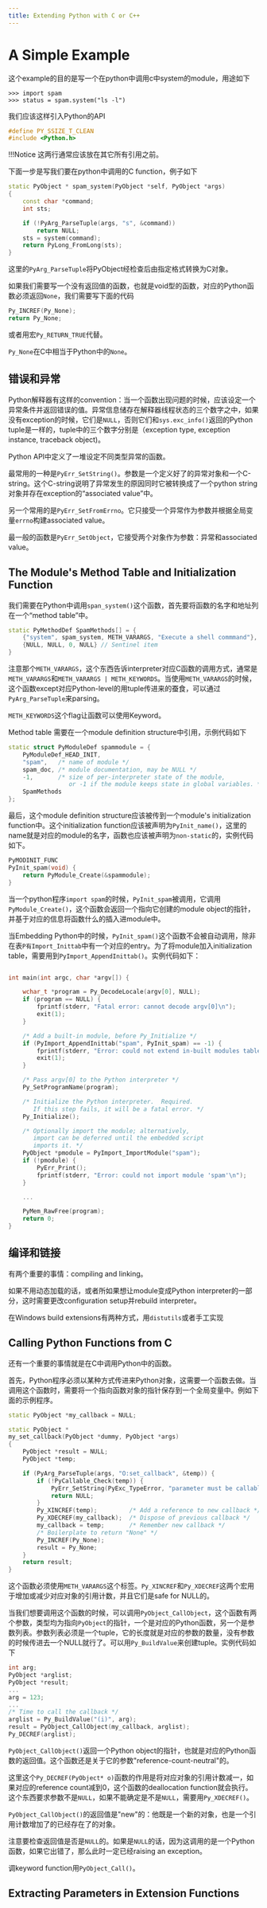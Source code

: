 ```yaml
---
title: Extending Python with C or C++
---
```


# A Simple Example

这个example的目的是写一个在python中调用c中system的module，用途如下
```
>>> import spam
>>> status = spam.system("ls -l")
```

我们应该这样引入Python的API
```cpp
#define PY_SSIZE_T_CLEAN
#include <Python.h>
```

!!!Notice
    这两行通常应该放在其它所有引用之前。

下面一步是写我们要在python中调用的C function，例子如下
```cpp
static PyObject * spam_system(PyObject *self, PyObject *args)
{
    const char *command;
    int sts;

    if (!PyArg_ParseTuple(args, "s", &command))
        return NULL;
    sts = system(command);
    return PyLong_FromLong(sts);
}
```

这里的`PyArg_ParseTuple`将PyObject经检查后由指定格式转换为C对象。

如果我们需要写一个没有返回值的函数，也就是void型的函数，对应的Python函数必须返回`None`，我们需要写下面的代码
```cpp
Py_INCREF(Py_None);
return Py_None;
```
或者用宏`Py_RETURN_TRUE`代替。

`Py_None`在C中相当于Python中的`None`。

## 错误和异常

Python解释器有这样的convention：当一个函数出现问题的时候，应该设定一个异常条件并返回错误的值。异常信息储存在解释器线程状态的三个数字之中，如果没有exception的时候，它们是`NULL`，否则它们和`sys.exc_info()`返回的Python tuple是一样的，tuple中的三个数字分别是（exception type, exception instance, traceback object)。

Python API中定义了一堆设定不同类型异常的函数。

最常用的一种是`PyErr_SetString()`。参数是一个定义好了的异常对象和一个C-string。这个C-string说明了异常发生的原因同时它被转换成了一个python string对象并存在exception的“associated value”中。

另一个常用的是`PyErr_SetFromErrno`。它只接受一个异常作为参数并根据全局变量`errno`构建associated value。

最一般的函数是`PyErr_SetObject`，它接受两个对象作为参数：异常和associated value。


## The Module's Method Table and Initialization Function

我们需要在Python中调用`span_system()`这个函数，首先要将函数的名字和地址列在一个“method table”中。

```cpp
static PyMethodDef SpamMethods[] = {
    {"system", spam_system, METH_VARARGS, "Execute a shell commmand"},
    {NULL, NULL, 0, NULL} // Sentinel item
}
```

注意那个`METH_VARARGS`，这个东西告诉interpreter对应C函数的调用方式，通常是`METH_VARARGS`和`METH_VARARGS | METH_KEYWORDS`。当使用`METH_VARARGS`的时候，这个函数except对应Python-level的用tuple传进来的蚕食，可以通过`PyArg_ParseTuple`来parsing。

`METH_KEYWORDS`这个flag让函数可以使用Keyword。

Method table 需要在一个module definition structure中引用，示例代码如下
```cpp
static struct PyModuleDef spammodule = {
    PyModuleDef_HEAD_INIT,
    "spam",   /* name of module */
    spam_doc, /* module documentation, may be NULL */
    -1,       /* size of per-interpreter state of the module,
                 or -1 if the module keeps state in global variables. */
    SpamMethods
};
```

最后，这个module definition structure应该被传到一个module's initialization function中。这个initialization function应该被声明为`PyInit_name()`，这里的name就是对应的module的名字，函数也应该被声明为`non-static`的，实例代码如下。

```cpp
PyMODINIT_FUNC
PyInit_spam(void) {
    return PyModule_Create(&spammodule);
}
```

当一个python程序`import spam`的时候，`PyInit_spam`被调用，它调用`PyModule_Create()`，这个函数会返回一个指向它创建的module object的指针，并基于对应的信息将函数什么的插入进module中。

当Embedding Python中的时候，`PyInit_spam()`这个函数不会被自动调用，除非在表`P有Import_Inittab`中有一个对应的entry。为了将module加入initialization table，需要用到`PyImport_AppendInittab()`。实例代码如下：

```cpp

int main(int argc, char *argv[]) {

    wchar_t *program = Py_DecodeLocale(argv[0], NULL);
    if (program == NULL) {
        fprintf(stderr, "Fatal error: cannot decode argv[0]\n");
        exit(1);
    }

    /* Add a built-in module, before Py_Initialize */
    if (PyImport_AppendInittab("spam", PyInit_spam) == -1) {
        fprintf(stderr, "Error: could not extend in-built modules table\n");
        exit(1);
    }

    /* Pass argv[0] to the Python interpreter */
    Py_SetProgramName(program);

    /* Initialize the Python interpreter.  Required.
       If this step fails, it will be a fatal error. */
    Py_Initialize();

    /* Optionally import the module; alternatively,
       import can be deferred until the embedded script
       imports it. */
    PyObject *pmodule = PyImport_ImportModule("spam");
    if (!pmodule) {
        PyErr_Print();
        fprintf(stderr, "Error: could not import module 'spam'\n");
    }

    ...

    PyMem_RawFree(program);
    return 0;
}
```

## 编译和链接

有两个重要的事情：compiling and linking。

如果不用动态加载的话，或者所如果想让module变成Python interpreter的一部分，这时需要更改configuration setup并rebuild interpreter。

在Windows build extensions有两种方式，用`distutils`或者手工实现

## Calling Python Functions from C

还有一个重要的事情就是在C中调用Python中的函数。

首先，Python程序必须以某种方式传进来Python对象，这需要一个函数去做。当调用这个函数时，需要将一个指向函数对象的指针保存到一个全局变量中。例如下面的示例程序。

```cpp
static PyObject *my_callback = NULL;

static PyObject *
my_set_callback(PyObject *dummy, PyObject *args)
{
    PyObject *result = NULL;
    PyObject *temp;

    if (PyArg_ParseTuple(args, "O:set_callback", &temp)) {
        if (!PyCallable_Check(temp)) {
            PyErr_SetString(PyExc_TypeError, "parameter must be callable");
            return NULL;
        }
        Py_XINCREF(temp);         /* Add a reference to new callback */
        Py_XDECREF(my_callback);  /* Dispose of previous callback */
        my_callback = temp;       /* Remember new callback */
        /* Boilerplate to return "None" */
        Py_INCREF(Py_None);
        result = Py_None;
    }
    return result;
}
```

这个函数必须使用`METH_VARARGS`这个标签。`Py_XINCREF`和`Py_XDECREF`这两个宏用于增加或减少对应对象的引用计数，并且它们是safe for NULL的。

当我们想要调用这个函数的时候，可以调用`PyObject_CallObject`，这个函数有两个参数，类型均为指向`PyObject`的指针，一个是对应的Python函数，另一个是参数列表。参数列表必须是一个tuple，它的长度就是对应的参数的数量，没有参数的时候传进去一个NULL就行了。可以用`Py_BuildValue`来创建tuple。实例代码如下

```cpp
int arg;
PyObject *arglist;
PyObject *result;
...
arg = 123;
...
/* Time to call the callback */
arglist = Py_BuildValue("(i)", arg);
result = PyObject_CallObject(my_callback, arglist);
Py_DECREF(arglist);
```

`PyObject_CallObject()`返回一个Python object的指针，也就是对应的Python函数的返回值。这个函数还是关于它的参数"reference-count-neutral"的。

这里这个`Py_DECREF(PyObject* o)`函数的作用是将对应对象的引用计数减一，如果对应的reference count减到0，这个函数的deallocation function就会执行。这个东西要求参数不是`NULL`，如果不能确定是不是`NULL`，需要用`Py_XDECREF()`。

`PyObject_CallObject()`的返回值是"new"的：他既是一个新的对象，也是一个引用计数增加了的已经存在了的对象。

注意要检查返回值是否是`NULL`的。如果是`NULL`的话，因为这调用的是一个Python函数，如果它出错了，那么此时一定已经raising an exception。

调keyword function用`PyObject_Call()`。

## Extracting Parameters in Extension Functions

